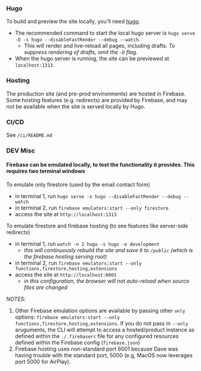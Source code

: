 ### Hugo
To build and preview the site locally, you'll need [hugo](https://gohugo.io/).

- The recommended command to start the local hugo server is `hugo serve -D -s hugo --disableFastRender --debug --watch`.
  - This will render and live-reload all pages, including drafts. _To suppress rendering of drafts, omit the `-D` flag._
- When the hugo server is running, the site can be previewed at `localhost:1313`.

### Hosting
The production site (and pre-prod environments) are hosted in Firebase. Some hosting features (e.g. redirects) are provided by Firebase, and may not be available when the site is served locally by Hugo.

### CI/CD
See `/ci/README.md`

### DEV Misc
#### Firebase can be emulated locally, to test the functionality it provides. This requires two terminal windows
To emulate only firestore (used by the email contact form)
- in terminal 1, run `hugo serve -s hugo --disableFastRender --debug --watch`
- in terminal 2, run `firebase emulators:start --only firestore`
- access the site at `http://localhost:1313`

To emulate firestore and firebase hosting (to see features like server-side redirects)
  - in terminal 1, run `watch -n 2 hugo -s hugo -e development`
    - _this will continuously rebuild the site and save it to `/public` (which is the firebase hosting serving root)_
  - in terminal 2, run `firebase emulators:start --only functions,firestore,hosting,extensions`
  - access the site at `http://localhost:6001`
    - _in this configuration, the browser will not auto-reload when source files are changed_

_NOTES_:
1) Other Firebase emulation options are available by passing other `only` options: `firebase emulators:start --only functions,firestore,hosting,extensions`.  If you do not pass in `--only` aruguments, the CLI will attempt to access a hosted/product instance as defined within the `./.firebaserc` file for any configured resources defined within the Firebase config (`firebase.json`)
2) Firebase hosting uses non-standard port 6001 because Dave was having trouble with the standard port, 5000 (e.g, MacOS now leverages port 5000 for AirPlay).
